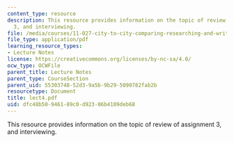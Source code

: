 ```yaml
---
content_type: resource
description: This resource provides information on the topic of review of assignment
  3, and interviewing.
file: /media/courses/11-027-city-to-city-comparing-researching-and-writing-about-cities-spring-2006/dfc48b50946189c0d92306b4109deb68_lect4.pdf
file_type: application/pdf
learning_resource_types:
- Lecture Notes
license: https://creativecommons.org/licenses/by-nc-sa/4.0/
ocw_type: OCWFile
parent_title: Lecture Notes
parent_type: CourseSection
parent_uid: 55303748-52d3-9a5b-9b29-5090782fab2b
resourcetype: Document
title: lect4.pdf
uid: dfc48b50-9461-89c0-d923-06b4109deb68
---
```

This resource provides information on the topic of review of assignment 3, and interviewing.